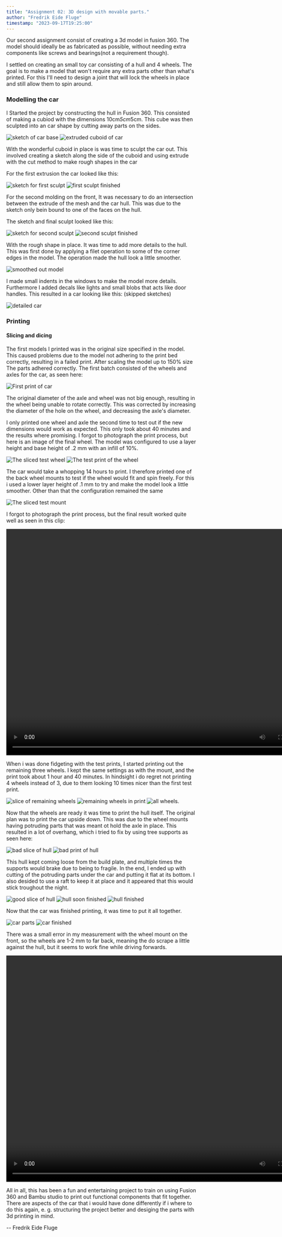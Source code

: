 ```yaml
---
title: "Assignment 02: 3D design with movable parts."
author: "Fredrik Eide Fluge"
timestamp: "2023-09-17T19:25:00"
---
```


Our second assignment consist of creating a 3d model in fusion 360. The model should ideally be as fabricated as possible, without needing extra components like screws and bearings(not a requirement though).

I settled on creating an small toy car consisting of a hull and 4 wheels. The goal is to make a model that won't require any extra parts other than what's printed. For this I'll need to design a joint that will lock the wheels in place and still allow them to spin around. 

### Modelling the car
I Started the project by constructing the hull in Fusion 360. This consisted of making a cubiod with the dimensions 10cm*5cm*5cm. This cube was then sculpted into an car shape by cutting away parts on the sides.

<img src="images/assignment02/car-sketch-1.png" alt="sketch of car base" class="image"/>
<img src="images/assignment02/car-sketch-2.png" alt="extruded cuboid of car" class="image"/>

With the wonderful cuboid in place is was time to sculpt the car out. This involved creating a sketch along the side of the cuboid and using extrude with the cut method to make rough shapes in the car

For the first extrusion the car looked like this:

<img src="images/assignment02/car-sketch-3.png" alt="sketch for first sculpt" class="image">
<img src="images/assignment02/car-sketch-4.png" alt="first sculpt finished" class="image">

For the second molding on the front, It was necessary to do an intersection between the extrude of the mesh and the car hull. This was due to the sketch only bein bound to one of the faces on the hull.

The sketch and final sculpt looked like this:

<img src="images/assignment02/car-sketch-5.png" alt="sketch for second sculpt" class="image">
<img src="images/assignment02/car-sketch-6.png" alt="second sculpt finished" class="image">

With the rough shape in place. It was time to add more details to the hull. This was first done by applying a filet operation to some of the corner edges in the model. The operation made the hull look a little smoother.

<img src="images/assignment02/car-sketch-7.png" alt="smoothed out model" class="image">

I made small indents in the windows to make the model more details. Furthermore I added decals like lights and small blobs that acts like door handles.
This resulted in a car looking like this: (skipped sketches)

<img src="images/assignment02/car-sketch-8.png" alt="detailed car" class="image">

### Printing

#### Slicing and dicing

The first models I printed was in the original size specified in the model. This caused problems due to the model not adhering to the print bed correctly, resulting in a failed print. After scaling the model up to 150% size The parts adhered correctly.
The first batch consisted of the wheels and axles for the car, as seen here:

<img src="images/assignment02/car-wheel-print-attempt-1.JPG" alt="First print of car" class="image"/>

The original diameter of the axle and wheel was not big enough, resulting in the wheel being unable to rotate correctly. This was corrected by increasing the diameter of the hole on the wheel, and decreasing the axle's diameter.

I only printed one wheel and axle the second time to test out if the new dimensions would work as expected. This only took about 40 minutes and the results where promising. I forgot to photograph the print process, but here is an image of the final wheel. The model was configured to use a layer height and base height of .2 mm with an infill of 10%.

<img src="images/assignment02/test-wheel-print.png" alt="The sliced test wheel" class="image" />

<img src="images/assignment02/car-wheel-test-print.JPG" alt="The test print of the wheel" class="image" />

The car would take a whopping 14 hours to print. I therefore printed one of the back wheel mounts to test if the wheel would fit and spin freely. For this i used a lower layer height of .1 mm to try and make the model look a little smoother. Other than that the configuration remained the same

<img src="images/assignment02/wheel-test-mount-print.png" alt="The sliced test mount" class="image">

I forgot to photograph the print process, but the final result worked quite well as seen in this clip:

<video controls="controls" width="800" height="600" name="Video Name">
    <source src="images/assignment02/car-wheel-in-test-mount.MOV"/>
</video>

When i was done fidgeting with the test prints, I started printing out the remaining three wheels.
I kept the same settings as with the mount, and the print took about 1 hour and 40 minutes. In hindsight i do regret not printing 4 wheels instead of 3, due to them looking 10 times nicer than the first test print.

<img src="images/assignment02/remaining-wheels-print.png" alt="slice of remaining wheels" class="image"/>

<img src="images/assignment02/remaining-wheels-in-progress.JPG" alt="remaining wheels in print" class="image"/>

<img src="images/assignment02/all-wheels-ready.JPG" alt="all wheels." class="image" />

Now that the wheels are ready it was time to print the hull itself. The original plan was to print the car upside down. This was due to the wheel mounts having potruding parts that was meant ot hold the axle in place. This resulted in a lot of overhang, which i tried to fix by using tree supports as seen here:

<img src="images/assignment02/hull-bad-print.png" alt="bad slice of hull" class="image" />

<img src="images/assignment02/bad-print-in-progress.JPG" alt="bad print of hull" class="image" />

This hull kept coming loose from the build plate, and multiple times the supports would brake due to being to fragile. In the end, I ended up with cutting of the potruding parts under the car and putting it flat at its bottom. I also desided to use a raft to keep it at place and it appeared that this would stick troughout the night. 

<img src="images/assignment02/hull-good-print.png" alt="good slice of hull" class="image"/>

<img src="images/assignment02/hull-soon-finished.JPG" alt="hull soon finished" class="image" />

<img src="images/assignment02/hull-finished-print.JPG" alt="hull finished" class="image" />

Now that the car was finished printing, it was time to put it all together.

<img src="images/assignment02/car-pre-assembled.JPG" alt="car parts" class="image" />

<img src="images/assignment02/car-finished.JPG" alt="car finished" class="image" />


There was a small error in my measurement with the wheel mount on the front, so the wheels are 1-2 mm to far back, meaning the do scrape a little against the hull, but it seems to work fine while driving forwards.

<video controls="controls" width="800" height="600" name="Video Name">
    <source src="images/assignment02/car-driving-test.MOV"/>
</video>

All in all, this has been a fun and entertaining project to train on using Fusion 360 and Bambu studio to print out functional components that fit together. There are aspects of the car that i would have done differently if i where to do this again, e. g. structuring the project better and desiging the parts with 3d printing in mind. 

-- Fredrik Eide Fluge